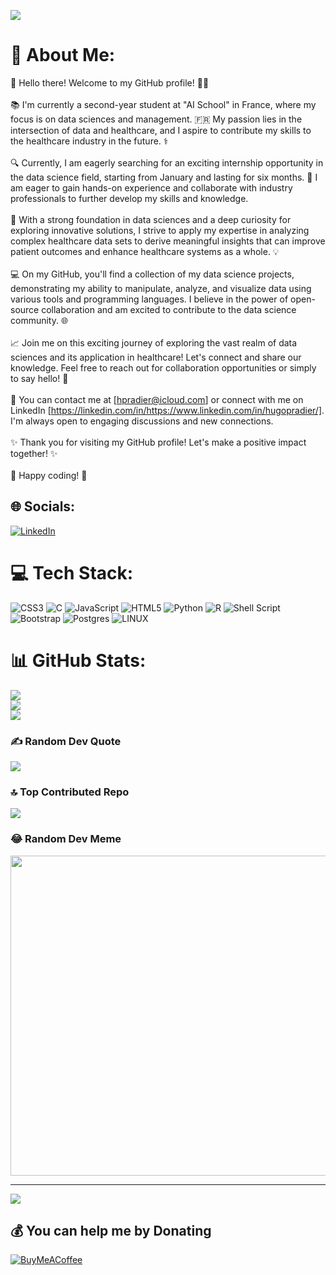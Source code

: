 ![]([https://github.com/pradierh/pradierh/blob/main/readme.gif](https://storage.googleapis.com/gweb-cloudblog-publish/original_images/MLOps_Kloeckner_Hero_Banner_1920x946.gif))
# 💫 About Me:
👋 Hello there! Welcome to my GitHub profile! 👨‍💻<br><br>📚 I'm currently a second-year student at "AI School" in France, where my focus is on data sciences and management. 🇫🇷 My passion lies in the intersection of data and healthcare, and I aspire to contribute my skills to the healthcare industry in the future. ⚕️<br><br>🔍 Currently, I am eagerly searching for an exciting internship opportunity in the data science field, starting from January and lasting for six months. 🌟 I am eager to gain hands-on experience and collaborate with industry professionals to further develop my skills and knowledge.<br><br>🎯 With a strong foundation in data sciences and a deep curiosity for exploring innovative solutions, I strive to apply my expertise in analyzing complex healthcare data sets to derive meaningful insights that can improve patient outcomes and enhance healthcare systems as a whole. 💡<br><br>💻 On my GitHub, you'll find a collection of my data science projects, demonstrating my ability to manipulate, analyze, and visualize data using various tools and programming languages. I believe in the power of open-source collaboration and am excited to contribute to the data science community. 🌐<br><br>📈 Join me on this exciting journey of exploring the vast realm of data sciences and its application in healthcare! Let's connect and share our knowledge. Feel free to reach out for collaboration opportunities or simply to say hello! 🤝<br><br>📧 You can contact me at [hpradier@icloud.com] or connect with me on LinkedIn [https://linkedin.com/in/https://www.linkedin.com/in/hugopradier/]. I'm always open to engaging discussions and new connections.<br><br>✨ Thank you for visiting my GitHub profile! Let's make a positive impact together! ✨<br><br>🚀 Happy coding! 🌟


## 🌐 Socials:
[![LinkedIn](https://img.shields.io/badge/LinkedIn-%230077B5.svg?logo=linkedin&logoColor=white)](https://linkedin.com/in/https://www.linkedin.com/in/hugopradier/) 

# 💻 Tech Stack:
![CSS3](https://img.shields.io/badge/css3-%231572B6.svg?style=for-the-badge&logo=css3&logoColor=white) ![C](https://img.shields.io/badge/c-%2300599C.svg?style=for-the-badge&logo=c&logoColor=white) ![JavaScript](https://img.shields.io/badge/javascript-%23323330.svg?style=for-the-badge&logo=javascript&logoColor=%23F7DF1E) ![HTML5](https://img.shields.io/badge/html5-%23E34F26.svg?style=for-the-badge&logo=html5&logoColor=white) ![Python](https://img.shields.io/badge/python-3670A0?style=for-the-badge&logo=python&logoColor=ffdd54) ![R](https://img.shields.io/badge/r-%23276DC3.svg?style=for-the-badge&logo=r&logoColor=white) ![Shell Script](https://img.shields.io/badge/shell_script-%23121011.svg?style=for-the-badge&logo=gnu-bash&logoColor=white) ![Bootstrap](https://img.shields.io/badge/bootstrap-%23563D7C.svg?style=for-the-badge&logo=bootstrap&logoColor=white) ![Postgres](https://img.shields.io/badge/postgres-%23316192.svg?style=for-the-badge&logo=postgresql&logoColor=white) ![LINUX](https://img.shields.io/badge/Linux-FCC624?style=for-the-badge&logo=linux&logoColor=black)
# 📊 GitHub Stats:
![](https://github-readme-stats.vercel.app/api?username=pradierh&theme=dark&hide_border=false&include_all_commits=true&count_private=false)<br/>
![](https://github-readme-streak-stats.herokuapp.com/?user=pradierh&theme=dark&hide_border=false)<br/>
![](https://github-readme-stats.vercel.app/api/top-langs/?username=pradierh&theme=dark&hide_border=false&include_all_commits=true&count_private=false&layout=compact)

### ✍️ Random Dev Quote
![](https://quotes-github-readme.vercel.app/api?type=horizontal&theme=radical)

### 🔝 Top Contributed Repo
![](https://github-contributor-stats.vercel.app/api?username=pradierh&limit=5&theme=dark&combine_all_yearly_contributions=true)

### 😂 Random Dev Meme
<img src="https://rm.up.railway.app/" width="512px"/>

---
[![](https://visitcount.itsvg.in/api?id=pradierh&icon=0&color=0)](https://visitcount.itsvg.in)

  ## 💰 You can help me by Donating
  [![BuyMeACoffee](https://img.shields.io/badge/Buy%20Me%20a%20Coffee-ffdd00?style=for-the-badge&logo=buy-me-a-coffee&logoColor=black)](https://buymeacoffee.com/hpradierT) 

  
<!-- Proudly created with GPRM ( https://gprm.itsvg.in ) -->
